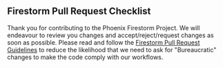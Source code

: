 ## Firestorm Pull Request Checklist
Thank you for contributing to the Phoenix Firestorm Project.
We will endeavour to review you changes and accept/reject/request changes as soon as possible. 
Please read and follow the [Firestorm Pull Request Guidelines](https://github.com/firestormviewer/phoenix-firestorm/blob/master/FS_PR_GUIDELINES.md) to reduce the likelihood that we need to ask for "Bureaucratic" changes to make the code comply with our workflows.
